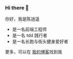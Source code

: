 ### Hi there 👋

你好，我是陈逍遥

- 是一名前端工程师
- 是一名 tdd 践行者
- 是一名长跑与街头健身爱好者

更多，可以在 [我的博客](https://www.chenxiaoyao.cn)找到我

<!--
**chenxiaoyao6228/chenxiaoyao6228** is a ✨ _special_ ✨ repository because its `README.md` (this file) appears on your GitHub profile.

Here are some ideas to get you started:

- 🔭 I’m currently working on ...
- 🌱 I’m currently learning ...
- 👯 I’m looking to collaborate on ...
- 🤔 I’m looking for help with ...
- 💬 Ask me about ...
- 📫 How to reach me: ...
- 😄 Pronouns: ...
- ⚡ Fun fact: ...
-->
